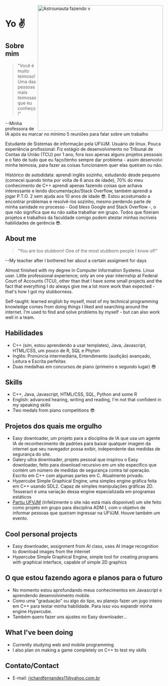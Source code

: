 <img src="https://i.imgur.com/i55ktTL.png" min-width="400px" max-width="400px" width="400px" align="right" alt="Astrounauta fazendo v">

# Yo :v:

## Sobre mim

>"Você é muito teimoso! Uma das pessoas mais teimosas que eu conheço!"

--Minha professora de IA após eu marcar no mínimo 5 reuniões para falar sobre um trabalho

Estudante de Sistemas de informação pela UFVJM. Usuário de linux. Pouca experiência profissional: Fiz estágio de desenvolvimento no Tribunal de Contas da União (TCU) por 1 ano, fora isso apenas alguns projetos pessoais e o fato de tudo que eu faço/tenho sempre dar problema - assim desenvolvi minha teimosia, para fazer as coisas funcionarem quer elas queiram ou não.

Histórico de autodidata: aprendi inglês sozinho, estudando desde pequeno (comecei quando tinha por volta de 6 anos de idade), 70% do meu conhecimento de C++ aprendi apenas fazendo coisas que achava interessante e lendo documentação/Stack Overflow, também aprendi a jogar P.T.O. 2 sem ajuda aos 10 anos de idade :sunglasses:. Estou acostumado a encontrar problemas e resolvê-los sozinho, mesmo perdendo parte de minha sanidade no processo - God bless Google and Stack Overflow -, o que não significa que eu não saiba trabalhar em grupo. Todos que fizeram projetos e trabalhos da faculdade comigo podem atestar minhas incríveis habilidades de gerência :sunglasses:.

## About me

>"You are too stubborn! One of the most stubborn people I know of!"

--My teacher after I bothered her about a certain assigment for days

Almost finished with my degree in Computer Information Systems. Linux user. Little professional experience; only an one year internship at Federal Court of Accounts (TCU), other than that I have some small projects and the fact that everything I do always give me a lot more work than expected - that's how I got my stubborness.

Self-taught: learned english by myself, most of my technical programming knowledge comes from doing things I liked and searching around the internet. I'm used to find and solve problems by myself - but can also work well in a team.

## Habilidades
- C++ (sim, estou aprendendo a usar templates), Java, Javascript, HTML/CSS, um pouco de R, SQL e Phyton
- Inglês: Pronúncia intermediária, Entendimento (audição) avançado, Leitura e Escrita perfeitas
- Duas medalhas em concursos de piano (primeiro e segundo lugar) :sunglasses:

## Skills
- C++, Java, Javascript, HTML/CSS, SQL, Python and some R
- English: advanced hearing, writing and reading, I'm not that confident in my speaking skills
- Two medals from piano competitions 😎

## Projetos dos quais me orgulho
- Easy downloader, um projeto para a disciplina de IA que usa um agente IA de reconhecimento de padrões para baixar qualquer imagem da internet que seu navegador possa exibir, independente das medidas de segurança do site.
- Galery ultra downloader, projeto pessoal que inspirou o Easy downloader, feito para download recursivo em um site específico que contém um número de medidas de segurança contra tal operação. Escrito em C++ com algumas partes em C. Atualmente privado.
- Hypercube Simple Graphical Engine, uma simples engine gráfica feita em C++ usando SDL2. Capaz de simples manipulações gráficas 2D. Tesseract é uma variação dessa engine especializada em programas estáticos
- [Partiu UFVJM](https://partiuufvjm.teios.org/) (infelizmente o site não está mais disponível) um site feito como projeto em grupo para disciplina ADM I, com o objetivo de informar pessoas que queiram ingressar na UFVJM. Houve também um evento.

## Cool personal projects

- Easy downloader, assignment from AI class, uses AI image recognition to download images from the internet
- Hypercube Simple Graphical Engine, simple tool for creating programs with graphical interface, capable of simple 2D graphics

## O que estou fazendo agora e planos para o futuro
- No momento estou aprofundando meus conhecimentos em Javascript e aprendendo desenvolvimento mobile.
- Como uma "graduação" ou algo do tipo, eu planejo fazer um jogo inteiro em C++ para testar minha habilidade. Para isso vou expandir minha engine Hypercube.
- Também quero fazer uns ajustes no Easy downloader...

## What I've been doing
- Currently studying web and mobile programming
- I also plan on making a game completely on C++ to test my skills

## Contato/Contact
- E-mail: richardfernandes11@yahoo.com.br
